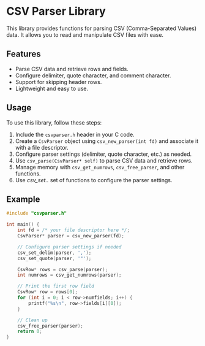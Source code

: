 # CSV Parser Library

This library provides functions for parsing CSV (Comma-Separated Values) data. It allows you to read and manipulate CSV files with ease.

## Features

- Parse CSV data and retrieve rows and fields.
- Configure delimiter, quote character, and comment character.
- Support for skipping header rows.
- Lightweight and easy to use.

## Usage

To use this library, follow these steps:

1. Include the `csvparser.h` header in your C code.
2. Create a `CsvParser` object using `csv_new_parser(int fd)` and associate it with a file descriptor.
3. Configure parser settings (delimiter, quote character, etc.) as needed.
4. Use `csv_parse(CsvParser* self)` to parse CSV data and retrieve rows.
5. Manage memory with `csv_get_numrows`, `csv_free_parser`, and other functions.
6. Use _csv_set.._ set of functions to configure the parser settings.

## Example

```c
#include "csvparser.h"

int main() {
    int fd = /* your file descriptor here */;
    CsvParser* parser = csv_new_parser(fd);

    // Configure parser settings if needed
    csv_set_delim(parser, ',');
    csv_set_quote(parser, '"');

    CsvRow* rows = csv_parse(parser);
    int numrows = csv_get_numrows(parser);

    // Print the first row field
    CsvRow* row = rows[0];
    for (int i = 0; i < row->numfields; i++) {
        printf("%s\n", row->fields[i][0]);
    }

    // Clean up
    csv_free_parser(parser);
    return 0;
}
```
